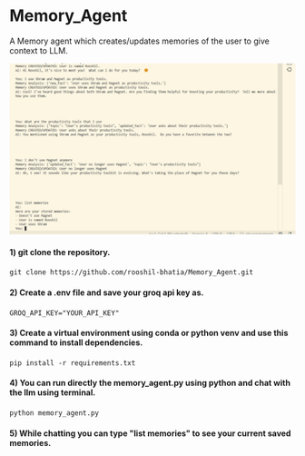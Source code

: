 # Memory_Agent
A Memory agent which creates/updates memories of the user to give context to LLM.

![My Image](upload.jpg)

#### 1)  git clone the repository.
```
git clone https://github.com/rooshil-bhatia/Memory_Agent.git
```
#### 2) Create a .env file and save your groq api key as.
```
GROQ_API_KEY="YOUR_API_KEY"
```
#### 3) Create a virtual environment using conda or python venv and use this command to install dependencies.

```
pip install -r requirements.txt
```
#### 4) You can run directly the memory_agent.py using python and chat with the llm using terminal.

```
python memory_agent.py
```

#### 5) While chatting you can type <b> "list memories" <b> to see your current saved memories.



